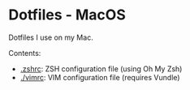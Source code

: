 # Dotfiles - MacOS

Dotfiles I use on my Mac.

Contents:

* [.zshrc](./.zshrc): ZSH configuration file (using Oh My Zsh)
* [./vimrc](./.vimrc): VIM configuration file (requires Vundle)

